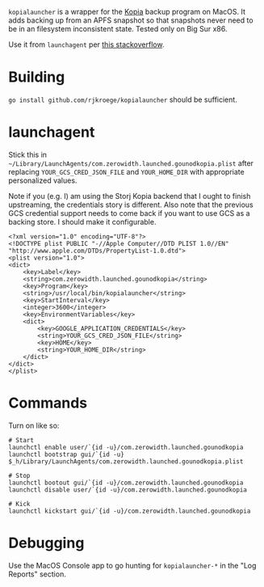 `kopialauncher` is a wrapper for the [Kopia](https://kopia.io) backup program on MacOS. It
adds backing up from an APFS snapshot so that snapshots never need to 
be in an filesystem inconsistent state. Tested only on Big Sur x86.

Use it from `launchagent` per [this stackoverflow](https://stackoverflow.com/questions/49289890/error-code-9216-when-attempting-to-access-keychain-password-in-launchagent).

# Building
`go install github.com/rjkroege/kopialauncher` should be sufficient.

# launchagent
Stick this in `~/Library/LaunchAgents/com.zerowidth.launched.gounodkopia.plist` after replacing
`YOUR_GCS_CRED_JSON_FILE` and `YOUR_HOME_DIR` with appropriate personalized values.

Note if you (e.g. I) am using the Storj Kopia backend that I ought to
finish upstreaming, the credentials story is different. Also note that
the previous GCS credential support needs to come back if you
want to use GCS as a backing store. I should make it configurable.

```
<?xml version="1.0" encoding="UTF-8"?>
<!DOCTYPE plist PUBLIC "-//Apple Computer//DTD PLIST 1.0//EN" "http://www.apple.com/DTDs/PropertyList-1.0.dtd">
<plist version="1.0">
<dict>
	<key>Label</key>
	<string>com.zerowidth.launched.gounodkopia</string>
	<key>Program</key>
	<string>/usr/local/bin/kopialauncher</string>
	<key>StartInterval</key>
	<integer>3600</integer>
	<key>EnvironmentVariables</key>
	<dict>
		<key>GOOGLE_APPLICATION_CREDENTIALS</key>
		<string>YOUR_GCS_CRED_JSON_FILE</string>
		<key>HOME</key>
		<string>YOUR_HOME_DIR</string>
	</dict>	
</dict>
</plist>
```

# Commands
Turn on like so:

```
# Start
launchctl enable user/`{id -u}/com.zerowidth.launched.gounodkopia
launchctl bootstrap gui/`{id -u} $_h/Library/LaunchAgents/com.zerowidth.launched.gounodkopia.plist

# Stop
launchctl bootout gui/`{id -u}/com.zerowidth.launched.gounodkopia
launchctl disable user/`{id -u}/com.zerowidth.launched.gounodkopia

# Kick
launchctl kickstart gui/`{id -u}/com.zerowidth.launched.gounodkopia
```

# Debugging
Use the MacOS Console app to go hunting for `kopialauncher-*` in the "Log Reports" section.
